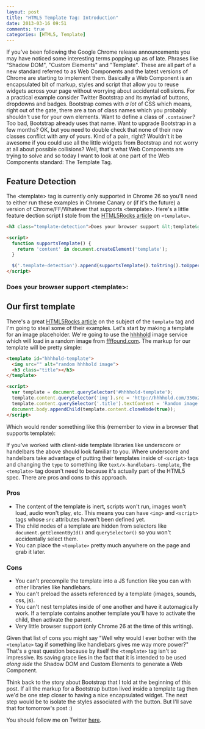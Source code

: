 ```yaml
---
layout: post
title: "HTML5 Template Tag: Introduction"
date: 2013-03-16 09:51
comments: true
categories: [HTML5, Template]
---
```


If you've been following the Google Chrome release announcements you may have noticed some interesting terms popping up as of late. Phrases like "Shadow DOM", "Custom Elements" and "Template". These are all part of a new standard referred to as Web Components and the latest versions of Chrome are starting to implement them. Basically a Web Component is an encapsulated bit of markup, styles and script that allow you to reuse widgets across your page without worrying about accidental collisions. For a practical example consider Twitter Bootstrap and its myriad of buttons, dropdowns and badges. Bootstrap comes with *a lot* of CSS which means, right out of the gate, there are a ton of class names which you probably shouldn't use for your own elements. Want to define a class of `.container`? Too bad, Bootstrap already uses that name. Want to upgrade Bootstrap in a few months? OK, but you need to double check that none of their new classes conflict with any of yours. Kind of a pain, right? Wouldn't it be awesome if you could use all the little widgets from Bootstrap and not worry at all about possible collisions? Well, that's what Web Components are trying to solve and so today I want to look at one part of the Web Components standard: The Template Tag.

<!--more-->

## Feature Detection

The &lt;template&gt; tag is currently only supported in Chrome 26 so you'll need to either run these examples in Chrome Canary or (if it's the future) a version of Chrome/FF/Whatever that supports &lt;template&gt;. Here's a little feature dection script I stole from the [HTML5Rocks article](http://www.html5rocks.com/en/tutorials/webcomponents/template/) on `<template>`.

``` html
<h3 class="template-detection">Does your browser support &lt;template&gt;: </h3>

<script>
  function supportsTemplate() {
    return 'content' in document.createElement('template');
  }

  $('.template-detection').append(supportsTemplate().toString().toUpperCase());
</script>
```

<h3 class="template-detection">Does your browser support &lt;template&gt;: </h3>

<script>
  function supportsTemplate() {
    return 'content' in document.createElement('template');
  }

  $('.template-detection').append(supportsTemplate().toString().toUpperCase());
</script>

## Our first template

There's a great [HTML5Rocks article](http://www.html5rocks.com/en/tutorials/webcomponents/template/) on the subject of the `template` tag and I'm going to steal some of their examples. 
Let's start by making a template for an image placeholder. We're going to use the [hhhhold](http://hhhhold.com/) image service which will load in a random image from [ffffound.com](http://ffffound.com). The markup for our template will be pretty simple:

``` html
<template id="hhhhold-template">
  <img src="" alt="random hhhhold image">
  <h3 class="title"></h3>
</template>

<script>
  var template = document.querySelector('#hhhhold-template');
  template.content.querySelector('img').src = 'http://hhhhold.com/350x200';
  template.content.querySelector('.title').textContent = 'Random image from hhhhold.com'
  document.body.appendChild(template.content.cloneNode(true));
</script>
```

Which would render something like this (remember to view in a browser that supports template):

<div id="hhhold-container"></div>
<template id="hhhhold-template">
  <img src="" alt="random hhhhold image">
  <h3 class="title"></h3>
</template>

<script>
  var template = document.querySelector('#hhhhold-template');
  template.content.querySelector('img').src = 'http://hhhhold.com/350x200';
  template.content.querySelector('.title').textContent = 'Random image from hhhhold.com'
  document.querySelector('#hhhold-container').appendChild(template.content.cloneNode(true));
</script>

If you've worked with client-side template libraries like underscore or handelbars the above should look familiar to you. Where underscore and handelbars take advantage of putting their templates inside of `<script>` tags and changing the `type` to something like `text/x-handlebars-template`, the `<template>` tag doesn't need to because it's actually part of the HTML5 spec. There are pros and cons to this approach.

### Pros

- The content of the template is inert, scripts won't run, images won't load, audio won't play, etc. This means you can have `<img>` and `<script>` tags whose `src` attributes haven't been defined yet.
- The child nodes of a template are hidden from selectors like `document.getElementById()` and `querySelector()` so you won't accidentally select them.
- You can place the `<template>` pretty much anywhere on the page and grab it later.

### Cons

- You can't precompile the template into a JS function like you can with other libraries like handlebars.
- You can't preload the assets referenced by a template (images, sounds, css, js).
- You can't nest templates inside of one another and have it automagically work. If a template contains another template you'll have to activate the child, then activate the parent.
- Very little browser support (only Chrome 26 at the time of this writing).

Given that list of cons you might say "Well why would I ever bother with the `<template>` tag if something like handlebars gives me way more power?" That's a great question because by itself the `<template>` tag isn't so impressive. Its saving grace lies in the fact that it is intended to be used *along side* the Shadow DOM and Custom Elements to generate a Web Component.

Think back to the story about Bootstrap that I told at the beginning of this post. If all the markup for a Bootstrap button lived inside a template tag then we'd be one step closer to having a nice encapsulated widget. The next step would be to isolate the styles associated with the button. But I'll save that for tomorrow's post :)

You should follow me on Twitter [here](http://twitter.com/rob_dodson).